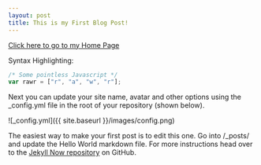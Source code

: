 ```yaml
---
layout: post
title: This is my First Blog Post!
---
```

[Click here to go to my Home Page](http://insecuritea.github.io/)

Syntax Highlighting:

```javascript
/* Some pointless Javascript */
var rawr = ["r", "a", "w", "r"];
```
Next you can update your site name, avatar and other options using the _config.yml file in the root of your repository (shown below).

![_config.yml]({{ site.baseurl }}/images/config.png)

The easiest way to make your first post is to edit this one. Go into /_posts/ and update the Hello World markdown file. For more instructions head over to the [Jekyll Now repository](https://github.com/barryclark/jekyll-now) on GitHub.
